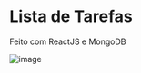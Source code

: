 # Lista de Tarefas

Feito com ReactJS e MongoDB
 
![image](https://user-images.githubusercontent.com/22817982/124599962-9f7b6400-de3c-11eb-8ed8-162ab53d0b27.png)
